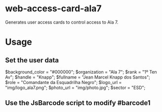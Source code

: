 # web-access-card-ala7

Generates user access cards to control access to Ala 7.

# Usage

## Set the user data
$background_color = "#000000";
$organization = "Ala 7";
$rank = "1º Ten Av";
$handle = "Knapp";
$fullname = "Jean Marcel Knapp dos Santos";
$role = "Comandante da Esquadrilha Negro";
$logo_url = "img/logo_ala7.png";
$photo_url = "img/photo.jpg";
$sector = "ESD";

## Use the JsBarcode script to modify #barcode1
